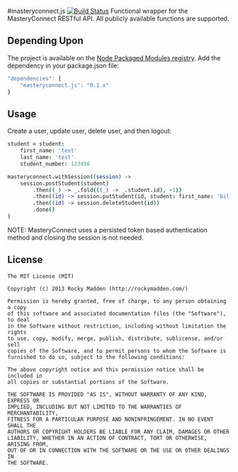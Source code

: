 #masteryconnect.js [![Build Status](https://travis-ci.org/rockymadden/masteryconnect.js.png?branch=master)](http://travis-ci.org/rockymadden/masteryconnect.js)
Functional wrapper for the MasteryConnect RESTful API. All publicly available functions are supported.

## Depending Upon
The project is available on the [Node Packaged Modules registry](https://npmjs.org/package/masteryconnect.js). Add the dependency in your package.json file:

```javascript
"dependencies": {
	"masteryconnect.js": "0.1.x"
}
```

## Usage
Create a user, update user, delete user, and then logout:
```coffeescript
student = student:
	first_name: 'test'
	last_name: 'test'
	student_number: 123456

masteryconnect.withSession((session) ->
	session.postStudent(student)
		.then((_) -> _.fold(((_) -> _.student.id), -1))
		.then((id) -> session.putStudent(id, student: first_name: 'billy'); id)
		.then((id) -> session.deleteStudent(id))
		.done()
)
```

NOTE: MasteryConnect uses a persisted token based authentication method and closing the session is not needed.

## License
```
The MIT License (MIT)

Copyright (c) 2013 Rocky Madden (http://rockymadden.com/)

Permission is hereby granted, free of charge, to any person obtaining a copy
of this software and associated documentation files (the "Software"), to deal
in the Software without restriction, including without limitation the rights
to use, copy, modify, merge, publish, distribute, sublicense, and/or sell
copies of the Software, and to permit persons to whom the Software is
furnished to do so, subject to the following conditions:

The above copyright notice and this permission notice shall be included in
all copies or substantial portions of the Software.

THE SOFTWARE IS PROVIDED "AS IS", WITHOUT WARRANTY OF ANY KIND, EXPRESS OR
IMPLIED, INCLUDING BUT NOT LIMITED TO THE WARRANTIES OF MERCHANTABILITY,
FITNESS FOR A PARTICULAR PURPOSE AND NONINFRINGEMENT. IN NO EVENT SHALL THE
AUTHORS OR COPYRIGHT HOLDERS BE LIABLE FOR ANY CLAIM, DAMAGES OR OTHER
LIABILITY, WHETHER IN AN ACTION OF CONTRACT, TORT OR OTHERWISE, ARISING FROM,
OUT OF OR IN CONNECTION WITH THE SOFTWARE OR THE USE OR OTHER DEALINGS IN
THE SOFTWARE.
```
